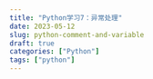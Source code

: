 ```yaml
---
title: "Python学习7：异常处理"
date: 2023-05-12
slug: python-comment-and-variable
draft: true
categories: ["Python"]
tags: ["python"]
---
```

